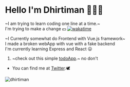 # Hello  I'm Dhirtiman 🙋🏽‍♂️
~I am trying to learn coding one line at a time.~  
I'm trying to make a change 💵
[![wakatime](https://wakatime.com/badge/user/80b5c61e-9eb3-4a4b-a6bc-1ac89c91f141.svg)](https://wakatime.com/@80b5c61e-9eb3-4a4b-a6bc-1ac89c91f141)

~I Currently somewhat do Frontend with Vue.js framework~  
I made a broken webApp with vue with a fake backend  
I'm currently learning Express and React 😛 
1. ~check out this simple [todoApp](https://todoapp-virid-alpha.vercel.app/).~ no don't

- You can find me at [Twitter](https://twitter.com/dhirtiman).🕊






<p>
<img align="down" src="https://github-readme-stats.vercel.app/api/top-langs?username=dhirtiman&show_icons=true&locale=en&layout=compact" alt="dhirtiman" />
</p>
